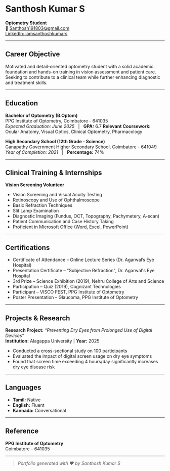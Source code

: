 # Santhosh Kumar S

**Optometry Student**  
📧 [Santhosh191803@gmail.com](mailto:Santhosh191803@gmail.com)  
[LinkedIn: iamsanthoshkumars](https://linkedin.com/in/iamsanthoshkumars)

---

## Career Objective

Motivated and detail-oriented optometry student with a solid academic foundation and hands-on training in vision assessment and patient care. Seeking to contribute to a clinical team while further enhancing diagnostic and treatment skills.

---

## Education

**Bachelor of Optometry (B.Optom)**  
PPG Institute of Optometry, Coimbatore - 641035  
_Expected Graduation: June 2025_ &nbsp; | &nbsp; **GPA:** 6.7
**Relevant Coursework:** Ocular Anatomy, Visual Optics, Clinical Optometry, Pharmacology

**High Secondary School (12th Grade - Science)**  
Ganapathy Government Higher Secondary School, Coimbatore - 641049  
_Year of Completion: 2021_ &nbsp; | &nbsp; **Percentage:** 74%

---

## Clinical Training & Internships

**Vision Screening Volunteer**  
- Vision Screening and Visual Acuity Testing  
- Retinoscopy and Use of Ophthalmoscope  
- Basic Refraction Techniques  
- Slit Lamp Examination  
- Diagnostic Imaging (Fundus, OCT, Topography, Pachymetery, A-scan)  
- Patient Communication and Case History Taking  
- Proficient in Microsoft Office (Word, Excel, PowerPoint)

---

## Certifications

- Certificate of Attendance – Online Lecture Series (Dr. Agarwal’s Eye Hospital)
- Presentation Certificate – "Subjective Refraction", Dr. Agarwal's Eye Hospital
- 3rd Prize – Science Exhibition (2019), Nehru College of Arts and Science
- Participation – Quiz (2019), Cognizant Technologies
- Participant – VISCO FEST, PPG Institute of Optometry
- Poster Presentation – Glaucoma, PPG Institute of Optometry

---

## Projects & Research

**Research Project:** _“Preventing Dry Eyes from Prolonged Use of Digital Devices”_  
**Institution:** Alagappa University | **Year:** 2025  
- Conducted a cross-sectional study on 100 participants  
- Evaluated the impact of digital screen usage on dry eye symptoms  
- Found that screen time exceeding 4 hours/day significantly increases dry eye disease risk

---

## Languages

- **Tamil:** Native  
- **English:** Fluent  
- **Kannada:** Conversational

---

## Reference

**PPG Institute of Optometry**  
Coimbatore – 641035

---

> _Portfolio generated with ❤️ by Santhosh Kumar S_
